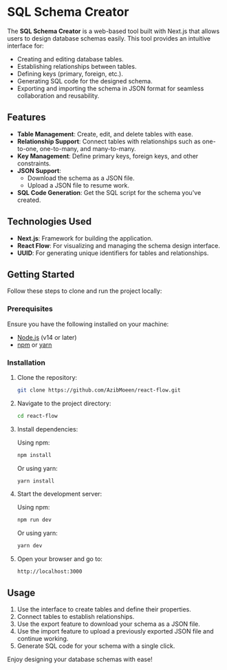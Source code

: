# SQL Schema Creator

The **SQL Schema Creator** is a web-based tool built with Next.js that allows users to design database schemas easily. This tool provides an intuitive interface for:

- Creating and editing database tables.
- Establishing relationships between tables.
- Defining keys (primary, foreign, etc.).
- Generating SQL code for the designed schema.
- Exporting and importing the schema in JSON format for seamless collaboration and reusability.

## Features

- **Table Management**: Create, edit, and delete tables with ease.
- **Relationship Support**: Connect tables with relationships such as one-to-one, one-to-many, and many-to-many.
- **Key Management**: Define primary keys, foreign keys, and other constraints.
- **JSON Support**:
  - Download the schema as a JSON file.
  - Upload a JSON file to resume work.
- **SQL Code Generation**: Get the SQL script for the schema you've created.

## Technologies Used

- **Next.js**: Framework for building the application.
- **React Flow**: For visualizing and managing the schema design interface.
- **UUID**: For generating unique identifiers for tables and relationships.

## Getting Started

Follow these steps to clone and run the project locally:

### Prerequisites

Ensure you have the following installed on your machine:

- [Node.js](https://nodejs.org/) (v14 or later)
- [npm](https://www.npmjs.com/) or [yarn](https://yarnpkg.com/)

### Installation

1. Clone the repository:

   ```bash
   git clone https://github.com/AzibMoeen/react-flow.git
   ```

2. Navigate to the project directory:

   ```bash
   cd react-flow
   ```

3. Install dependencies:

   Using npm:
   ```bash
   npm install
   ```

   Or using yarn:
   ```bash
   yarn install
   ```

4. Start the development server:

   Using npm:
   ```bash
   npm run dev
   ```

   Or using yarn:
   ```bash
   yarn dev
   ```

5. Open your browser and go to:

   ```
   http://localhost:3000
   ```

## Usage

1. Use the interface to create tables and define their properties.
2. Connect tables to establish relationships.
3. Use the export feature to download your schema as a JSON file.
4. Use the import feature to upload a previously exported JSON file and continue working.
5. Generate SQL code for your schema with a single click.


Enjoy designing your database schemas with ease!

